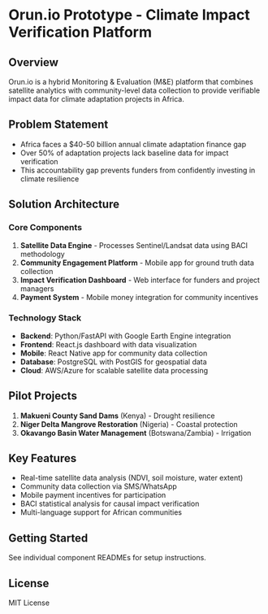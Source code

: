 # Orun.io Prototype - Climate Impact Verification Platform

## Overview
Orun.io is a hybrid Monitoring & Evaluation (M&E) platform that combines satellite analytics with community-level data collection to provide verifiable impact data for climate adaptation projects in Africa.

## Problem Statement
- Africa faces a $40-50 billion annual climate adaptation finance gap
- Over 50% of adaptation projects lack baseline data for impact verification
- This accountability gap prevents funders from confidently investing in climate resilience

## Solution Architecture

### Core Components
1. **Satellite Data Engine** - Processes Sentinel/Landsat data using BACI methodology
2. **Community Engagement Platform** - Mobile app for ground truth data collection
3. **Impact Verification Dashboard** - Web interface for funders and project managers
4. **Payment System** - Mobile money integration for community incentives

### Technology Stack
- **Backend**: Python/FastAPI with Google Earth Engine integration
- **Frontend**: React.js dashboard with data visualization
- **Mobile**: React Native app for community data collection
- **Database**: PostgreSQL with PostGIS for geospatial data
- **Cloud**: AWS/Azure for scalable satellite data processing

## Pilot Projects
1. **Makueni County Sand Dams** (Kenya) - Drought resilience
2. **Niger Delta Mangrove Restoration** (Nigeria) - Coastal protection
3. **Okavango Basin Water Management** (Botswana/Zambia) - Irrigation

## Key Features
- Real-time satellite data analysis (NDVI, soil moisture, water extent)
- Community data collection via SMS/WhatsApp
- Mobile payment incentives for participation
- BACI statistical analysis for causal impact verification
- Multi-language support for African communities

## Getting Started
See individual component READMEs for setup instructions.

## License
MIT License

